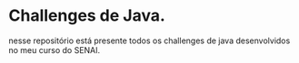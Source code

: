 # Challenges de Java.
nesse repositório está presente todos os challenges de java desenvolvidos no meu curso do SENAI.

